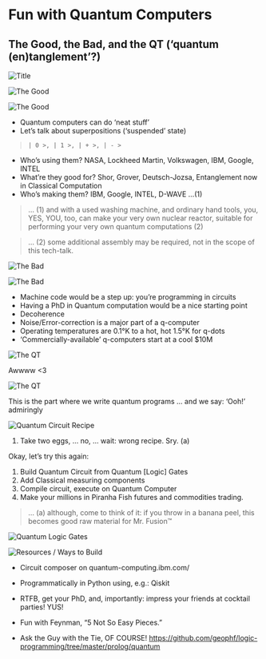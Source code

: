 # Fun with Quantum Computers
## The Good, the Bad, and the QT (‘quantum (en)tanglement’?)

![Title](00-title.png)

![The Good](01-clint-the-eastwood.png)

![The Good](02-the-good.png)

* Quantum computers can do ‘neat stuff’
* Let’s talk about superpositions (‘suspended’ state) 
> `| 0 >, | 1 >, | + >, | - >`
* Who’s using them? NASA, Lockheed Martin, Volkswagen, IBM, Google, INTEL
* What’re they good for? Shor, Grover, Deutsch-Jozsa, Entanglement now in 
  Classical Computation
* Who’s making them? IBM, Google, INTEL, D-WAVE …(1)

> … (1) and with a used washing machine, and ordinary hand tools, you, YES, YOU,
too, can make your very own nuclear reactor, suitable for performing your very 
own quantum computations (2)

> … (2) some additional assembly may be required, not in the scope of this 
tech-talk.

![The Bad](03-lee-van-cleef.png)

![The Bad](04-the-bad.png)

* Machine code would be a step up: you’re programming in circuits
* Having a PhD in Quantum computation would be a nice starting point
* Decoherence
* Noise/Error-correction is a major part of a q-computer
* Operating temperatures are 0.1°K to a hot, hot 1.5°K for q-dots
* ‘Commercially-available’ q-computers start at a cool $10M

![The QT](05-howdy-kitteh.png)

Awwww <3 

![The QT](06-the-Quantum-enTanglement.png)

This is the part where we write quantum programs
… and we say: ‘Ooh!’ admiringly

![Quantum Circuit Recipe](07-quantum-circuit-recipe.png)

1. Take two eggs, … no, … wait: wrong recipe. Sry. (a)

Okay, let’s try this again:

1. Build Quantum Circuit from Quantum [Logic] Gates
2. Add Classical measuring components
3. Compile circuit, execute on Quantum Computer
4. Make your millions in Piranha Fish futures and commodities trading.

> … (a) although, come to think of it: if you throw in a banana peel, this 
becomes good raw material for Mr. Fusion™

![Quantum Logic Gates](08-quantum-logic-gates.png)

![Resources / Ways to Build](09-resources.png)

* Circuit composer on quantum-computing.ibm.com/
* Programmatically in Python using, e.g.: Qiskit

* RTFB, get your PhD, and, importantly: impress your friends at cocktail 
parties! YUS!
* Fun with Feynman, “5 Not So Easy Pieces.”
* Ask the Guy with the Tie, OF COURSE!
  https://github.com/geophf/logic-programming/tree/master/prolog/quantum
